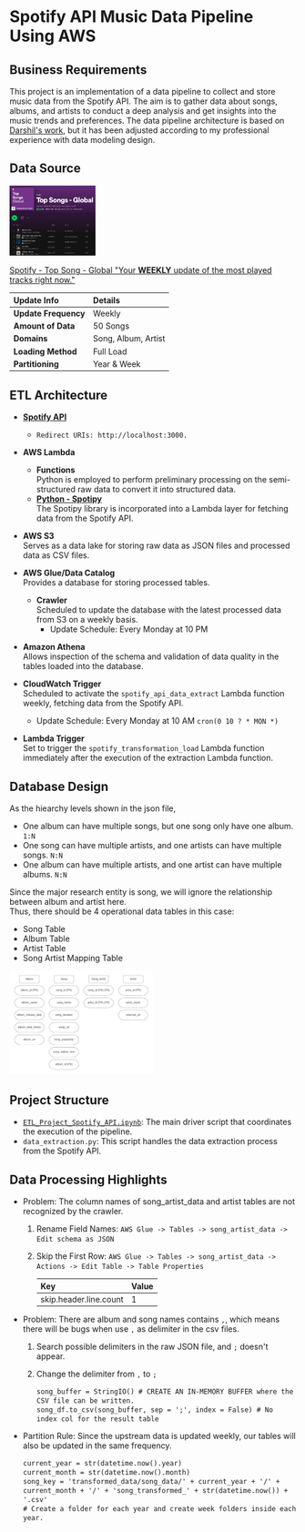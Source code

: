 # Spotify API Music Data Pipeline Using AWS

## Business Requirements
This project is an implementation of a data pipeline to collect and store music data from the Spotify API. The aim is to gather data about songs, albums, and artists to conduct a deep analysis and get insights into the music trends and preferences.
The data pipeline architecture is based on [Darshil's work](https://github.com/darshilparmar/python-for-data-engineering/tree/main/6.%20End-To-End%20Data%20Pipeline%20Project), but it has been adjusted according to my professional experience with data modeling design. 

## Data Source
<img src="https://github.com/irenejiazhou/Data-Engineering-Projects/blob/main/Spotify_ETL_Project/Others/Spotify_Top_Songs_Global.png"  width="30%" height="30%">

[Spotify - Top Song - Global "Your <b>WEEKLY</b> update of the most played tracks right now."](https://open.spotify.com/playlist/37i9dQZEVXbNG2KDcFcKOF)

| Update Info             | Details             |
| :---------------------- | :------------------ |
| <b>Update Frequency</b> | Weekly              |
| <b>Amount of Data</b>   | 50 Songs            |
| <b>Domains</b>          | Song, Album, Artist |
| <b>Loading Method</b>   | Full Load           |
| <b>Partitioning</b>     | Year & Week         |


## ETL Architecture
- [<b>Spotify API</b>](https://developer.spotify.com/dashboard)
  - `Redirect URIs: http://localhost:3000.`

- <b>AWS Lambda</b>
  - <b>Functions</b>
  <br> Python is employed to perform preliminary processing on the semi-structured raw data to convert it into structured data.
  - [<b>Python - Spotipy</b>](https://spotipy.readthedocs.io/en/2.22.1/)
  <br> The Spotipy library is incorporated into a Lambda layer for fetching data from the Spotify API.
 
- <b>AWS S3</b>
<br> Serves as a data lake for storing raw data as JSON files and processed data as CSV files. 

- <b>AWS Glue/Data Catalog</b>
<br> Provides a database for storing processed tables.
  - <b>Crawler</b>
  <br> Scheduled to update the database with the latest processed data from S3 on a weekly basis.
    - Update Schedule: Every Monday at 10 PM
  
- <b>Amazon Athena</b>
<br> Allows inspection of the schema and validation of data quality in the tables loaded into the database.

- <b>CloudWatch Trigger</b>
<br> Scheduled to activate the `spotify_api_data_extract` Lambda function weekly, fetching data from the Spotify API.
  - Update Schedule: Every Monday at 10 AM `cron(0 10 ? * MON *)` 

- <b>Lambda Trigger</b>
<br> Set to trigger the `spotify_transformation_load` Lambda function immediately after the execution of the extraction Lambda function.

## Database Design
As the hiearchy levels shown in the json file,
- One album can have multiple songs, but one song only have one album. `1:N`
- One song can have multiple artists, and one artists can have multiple songs. `N:N`
- One album can have multiple artists, and one artist can have multiple albums. `N:N`

Since the major research entity is song, we will ignore the relationship between album and artist here.
<br> Thus, there should be 4 operational data tables in this case:
- Song Table
- Album Table
- Artist Table
- Song Artist Mapping Table

<img src="https://github.com/irenejiazhou/Data-Engineering-Projects/blob/main/Spotify_ETL_Project/Others/Spotify_ETL_Project_Tables.png"  width="50%" height="50%">


## Project Structure

- [`ETL_Project_Spotify_API.ipynb`](https://github.com/irenejiazhou/Data-Engineering-Projects/blob/main/Spotify_ETL_Project/ETL_Project_Spotify_API.ipynb): The main driver script that coordinates the execution of the pipeline.
- `data_extraction.py`: This script handles the data extraction process from the Spotify API.

## Data Processing Highlights

- Problem: The column names of song_artist_data and artist tables are not recognized by the crawler.
  1. Rename Field Names: `AWS Glue -> Tables -> song_artist_data -> Edit schema as JSON`
  2. Skip the First Row: `AWS Glue -> Tables -> song_artist_data -> Actions -> Edit Table -> Table Properties`

      | Key                    | Value |
      | :--------------------- | :---- |
      | skip.header.line.count | 1     |

- Problem: There are album and song names contains `,`, which means there will be bugs when use `,` as delimiter in the csv files.
  1. Search possible delimiters in the raw JSON file, and `;` doesn't appear.
  2. Change the delimiter from `,` to `;`
  
      ```
      song_buffer = StringIO() # CREATE AN IN-MEMORY BUFFER where the CSV file can be written.
      song_df.to_csv(song_buffer, sep = ';', index = False) # No index col for the result table
      ```
- Partition Rule: Since the upstream data is updated weekly, our tables will also be updated in the same frequency.
  ```
  current_year = str(datetime.now().year)
  current_month = str(datetime.now().month)
  song_key = 'transformed_data/song_data/' + current_year + '/' + current_month + '/' + 'song_transformed_' + str(datetime.now()) + '.csv'
  # Create a folder for each year and create week folders inside each year.
  ```
